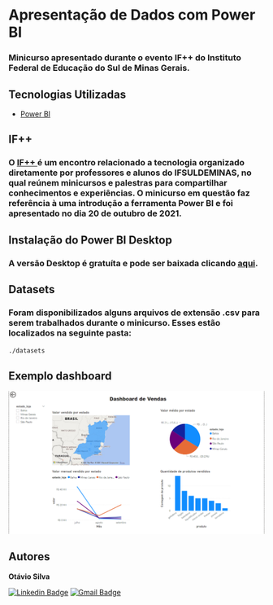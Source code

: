 # Apresentação de Dados com Power BI
### Minicurso apresentado durante o evento IF++ do Instituto Federal de Educação do Sul de Minas Gerais.

## Tecnologias Utilizadas
- [Power BI](https://powerbi.microsoft.com/pt-br/desktop/)

## IF++

### O <a href="https://ifmaismais.netlify.app/"> IF++ </a> é um encontro relacionado a tecnologia organizado diretamente por professores e alunos do IFSULDEMINAS, no qual reúnem minicursos e palestras para compartilhar conhecimentos e experiências. O minicurso em questão faz referência à uma introdução a ferramenta Power BI e foi apresentado no dia 20 de outubro de 2021.

## Instalação do Power BI Desktop

### A versão Desktop é gratuíta e pode ser baixada clicando <a href='https://powerbi.microsoft.com/pt-br/desktop/'>aqui</a>.

## Datasets

### Foram disponibilizados alguns arquivos de extensão .csv para serem trabalhados durante o minicurso. Esses estão localizados na seguinte pasta:
~~~
./datasets
~~~

## Exemplo dashboard

<img src='./images/exemplo_dash.png'>

## Autores

<b>Otávio Silva</b><br>

[![Linkedin Badge](https://img.shields.io/badge/-LinkedIn-blue?style=flat-square&logo=Linkedin&logoColor=white&link=https://www.linkedin.com/in/otaviosilva22/)](https://www.linkedin.com/in/otaviosilva22/)
[![Gmail Badge](https://img.shields.io/badge/-Gmail-c14438?style=flat-square&logo=Gmail&logoColor=white&link=mailto:otavio.ssilva22@gmail.com)](mailto:otavio.ssilva22@gmail.com)
